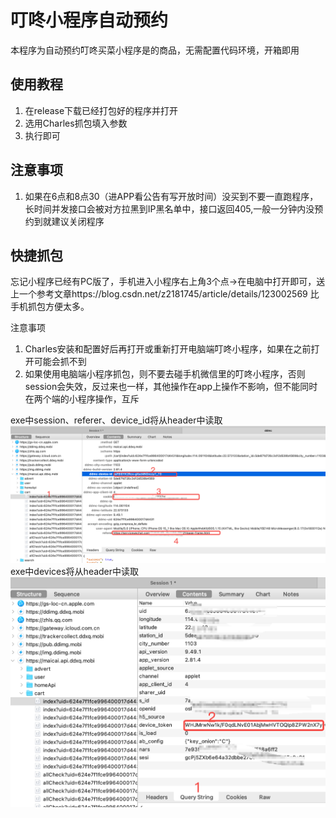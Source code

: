 # 叮咚小程序自动预约
本程序为自动预约叮咚买菜小程序是的商品，无需配置代码环境，开箱即用

## 使用教程
1. 在release下载已经打包好的程序并打开
1. 选用Charles抓包填入参数
2. 执行即可

## 注意事项

1. 如果在6点和8点30（进APP看公告有写开放时间）没买到不要一直跑程序，长时间并发接口会被对方拉黑到IP黑名单中，接口返回405,一般一分钟内没预约到就建议关闭程序

## 快捷抓包

忘记小程序已经有PC版了，手机进入小程序右上角3个点->在电脑中打开即可，送上一个参考文章https://blog.csdn.net/z2181745/article/details/123002569 比手机抓包方便太多。

注意事项
1. Charles安装和配置好后再打开或重新打开电脑端叮咚小程序，如果在之前打开可能会抓不到
2. 如果使用电脑端小程序抓包，则不要去碰手机微信里的叮咚小程序，否则session会失效，反过来也一样，其他操作在app上操作不影响，但不能同时在两个端的小程序操作，互斥

exe中session、referer、device_id将从header中读取
![图片](./header.png)
exe中devices将从header中读取
![图片](./params.png)